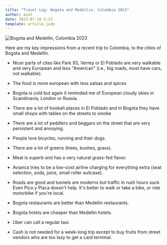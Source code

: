 ```yaml
---
title: "Travel Log: Bogota and Medellin, Colombia 2023"
author: azat
date: 2023-07-10 5:23
template: article.jade
---
```


![Bogota and Medellin, Colombia 2023](medellin-23.jpeg)

Here are my key impressions from a recent trip to Colombia, to the cities of Bogota and Medellin.

-   Nicer parts of cites like Park 93, Verrey or El Poblado are very walkable and very European and less "American" (i.e., big roads, must have cars, not walkable).

-   The food is more european with less salsas and spices

-   Bogota is cold but again it reminded me of European cloudy skies in Scandinavia, London or Russia.

-   There are a lot of hookah places in El Poblado and in Bogota they have small shops with tables on the streets to smoke

-   There are a lot of peddlers and beggars on the street that are very persistent and annoying.

-   People love bicycles, running and their dogs. 

-   There are a lot of greens (trees, bushes, grass).

-   Meat is superb and has a very natural grass-fed flavor.

-   Avianca tries to be a low-cost airline charging for everything extra (seat selection, soda, juice, small roller suitcase).

-   Roads are good and tunnels are moderns but traffic in rush hours suck. Even Pico y Placa doesn't help. It's better to walk or take a bike, or ride motorbike if you're local.

-   Bogota restaurants are better than Medellin restaurants.

-   Bogota hotels are cheaper than Medellin hotels.

-   Uber can call a regular taxi.

-   Cash is not needed for a week-long trip except to buy fruits from street vendors who are too lazy to get a card terminal.